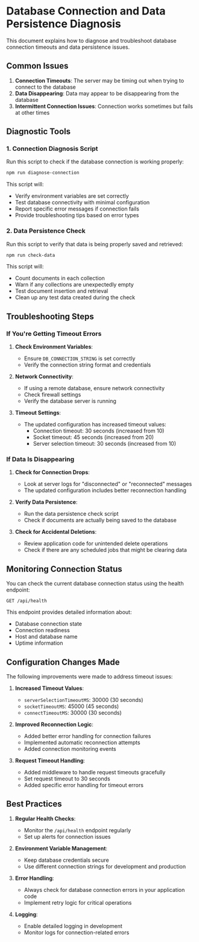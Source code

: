 # Database Connection and Data Persistence Diagnosis

This document explains how to diagnose and troubleshoot database connection timeouts and data persistence issues.

## Common Issues

1. **Connection Timeouts**: The server may be timing out when trying to connect to the database
2. **Data Disappearing**: Data may appear to be disappearing from the database
3. **Intermittent Connection Issues**: Connection works sometimes but fails at other times

## Diagnostic Tools

### 1. Connection Diagnosis Script

Run this script to check if the database connection is working properly:

```bash
npm run diagnose-connection
```

This script will:
- Verify environment variables are set correctly
- Test database connectivity with minimal configuration
- Report specific error messages if connection fails
- Provide troubleshooting tips based on error types

### 2. Data Persistence Check

Run this script to verify that data is being properly saved and retrieved:

```bash
npm run check-data
```

This script will:
- Count documents in each collection
- Warn if any collections are unexpectedly empty
- Test document insertion and retrieval
- Clean up any test data created during the check

## Troubleshooting Steps

### If You're Getting Timeout Errors

1. **Check Environment Variables**:
   - Ensure `DB_CONNECTION_STRING` is set correctly
   - Verify the connection string format and credentials

2. **Network Connectivity**:
   - If using a remote database, ensure network connectivity
   - Check firewall settings
   - Verify the database server is running

3. **Timeout Settings**:
   - The updated configuration has increased timeout values:
     - Connection timeout: 30 seconds (increased from 10)
     - Socket timeout: 45 seconds (increased from 20)
     - Server selection timeout: 30 seconds (increased from 10)

### If Data Is Disappearing

1. **Check for Connection Drops**:
   - Look at server logs for "disconnected" or "reconnected" messages
   - The updated configuration includes better reconnection handling

2. **Verify Data Persistence**:
   - Run the data persistence check script
   - Check if documents are actually being saved to the database

3. **Check for Accidental Deletions**:
   - Review application code for unintended delete operations
   - Check if there are any scheduled jobs that might be clearing data

## Monitoring Connection Status

You can check the current database connection status using the health endpoint:

```
GET /api/health
```

This endpoint provides detailed information about:
- Database connection state
- Connection readiness
- Host and database name
- Uptime information

## Configuration Changes Made

The following improvements were made to address timeout issues:

1. **Increased Timeout Values**:
   - `serverSelectionTimeoutMS`: 30000 (30 seconds)
   - `socketTimeoutMS`: 45000 (45 seconds)
   - `connectTimeoutMS`: 30000 (30 seconds)

2. **Improved Reconnection Logic**:
   - Added better error handling for connection failures
   - Implemented automatic reconnection attempts
   - Added connection monitoring events

3. **Request Timeout Handling**:
   - Added middleware to handle request timeouts gracefully
   - Set request timeout to 30 seconds
   - Added specific error handling for timeout errors

## Best Practices

1. **Regular Health Checks**:
   - Monitor the `/api/health` endpoint regularly
   - Set up alerts for connection issues

2. **Environment Variable Management**:
   - Keep database credentials secure
   - Use different connection strings for development and production

3. **Error Handling**:
   - Always check for database connection errors in your application code
   - Implement retry logic for critical operations

4. **Logging**:
   - Enable detailed logging in development
   - Monitor logs for connection-related errors